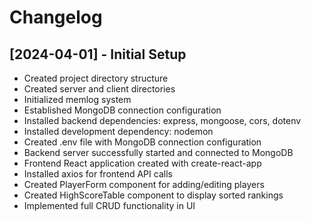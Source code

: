 # Changelog

## [2024-04-01] - Initial Setup

- Created project directory structure
- Created server and client directories
- Initialized memlog system
- Established MongoDB connection configuration
- Installed backend dependencies: express, mongoose, cors, dotenv
- Installed development dependency: nodemon
- Created .env file with MongoDB connection configuration
- Backend server successfully started and connected to MongoDB
- Frontend React application created with create-react-app
- Installed axios for frontend API calls
- Created PlayerForm component for adding/editing players
- Created HighScoreTable component to display sorted rankings
- Implemented full CRUD functionality in UI
